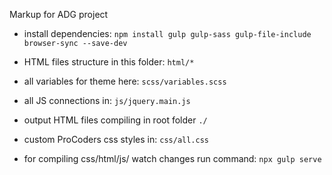 Markup for ADG project

- install dependencies: `npm install gulp gulp-sass gulp-file-include browser-sync --save-dev`
- HTML files structure in this folder: `html/*`
- all variables for theme here: `scss/variables.scss`
- all JS connections in: `js/jquery.main.js`

- output HTML files compiling in root folder `./`
- custom ProCoders css styles in: `css/all.css`

- for compiling  css/html/js/ watch changes run command: `npx gulp serve`